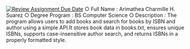 [![Review Assignment Due Date](https://classroom.github.com/assets/deadline-readme-button-22041afd0340ce965d47ae6ef1cefeee28c7c493a6346c4f15d667ab976d596c.svg)](https://classroom.github.com/a/WwNNILUu)
○ Full Name : Arimathea Charmille H. Suarez 
○ Degree Program : BS Computer Science 
○ Description : The program allows users to add books and search for books by ISBN and author using a simple API.It stores book data in books.txt, ensures unique ISBNs, supports case-insensitive author search, and returns ISBNs in a properly formatted style.
